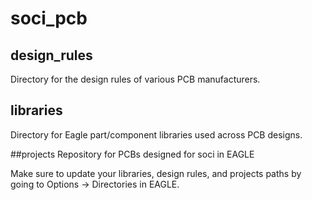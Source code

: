 # soci_pcb

## design_rules
Directory for the design rules of various PCB manufacturers.

## libraries
Directory for Eagle part/component libraries used across PCB designs.

##projects
Repository for PCBs designed for soci in EAGLE

Make sure to update your libraries, design rules, and projects paths by going to Options -> Directories in EAGLE.
